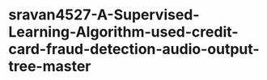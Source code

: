 # sravan4527-A-Supervised-Learning-Algorithm-used-credit-card-fraud-detection-audio-output-tree-master
